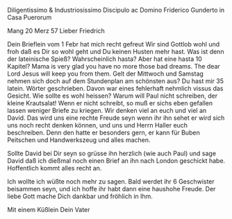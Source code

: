 Diligentissimo & Industriosissimo Discipulo ac Domino Friderico Gunderto in Casa Puerorum

 Mang 20 Merz 57
Lieber Friedrich

Dein Brieflein vom 1 Febr hat mich recht gefreut Wir sind Gottlob wohl und froh daß es Dir so wohl geht und Du keinen Husten mehr hast. Was ist denn der lateinische Spieß? Wahrscheinlich hasta? Aber hat eine hasta 10 Kapitel? Mama is very glad you have no more those bad dreams. The dear Lord Jesus will keep you from them. Gelt der Mittwoch und Samstag nehmen sich doch auf dem Stundenplan am schönsten aus? Du hast mir 35 latein. Wörter geschrieben. Davon war eines fehlerhaft nehmlich vissus das Gesicht. Wie sollte es wohl heissen? Warum will Paul nicht schreiben, der kleine Krautsalat! Wenn er nicht schreibt, so muß er sichs eben gefallen lassen weniger Briefe zu kriegen. Wir denken viel an euch und viel an David. Das wird uns eine rechte Freude seyn wenn ihr ihn sehet er wird sich uns noch recht denken können, und uns und Herrn Haller euch beschreiben. Denn den hatte er besonders gern, er kann für Buben Peitschen und Handwerkszeug und alles machen.

Sollte David bei Dir seyn so grüsse ihn herzlich (wie auch Paul) und sage David daß ich dießmal noch einen Brief an ihn nach London geschickt habe. Hoffentlich kommt alles recht an.

Ich wollte ich wüßte noch mehr zu sagen. Bald werdet ihr 6 Geschwister beisammen seyn, und ich hoffe ihr habt dann eine haushohe Freude. Der liebe Gott mache Dich dankbar und fröhlich in Ihm.

Mit einem Küßlein
 Dein Vater

